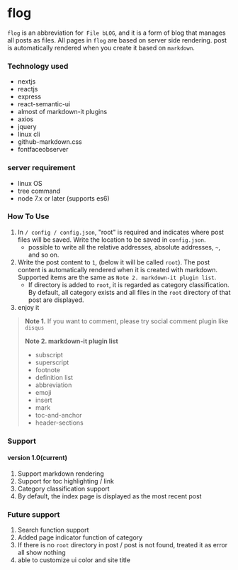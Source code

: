 # flog

`flog` is an abbreviation for` File bLOG`, and it is a form of blog that manages all posts as files.
All pages in `flog` are based on server side rendering.
post is automatically rendered when you create it based on `markdown`.

### Technology used

 - nextjs
 - reactjs
 - express
 - react-semantic-ui
 - almost of markdown-it plugins
 - axios
 - jquery
 - linux cli
 - github-markdown.css
 - fontfaceobserver

### server requirement

 - linux OS
 - tree command
 - node 7.x or later (supports es6)

### How To Use

1. In `/ config / config.json`, "root" is required and indicates where post files will be saved. Write the location to be saved in `config.json`.
    - possible to write all the relative addresses, absolute addresses, `~`, and so on.
2. Write the post content to `1`, (below it will be called `root`). The post content is automatically rendered when it is created with markdown. Supported items are the same as `Note 2. markdown-it plugin list`.
    - If directory is added to `root`, it is regarded as category classification. By default, all category exists and all files in the `root` directory of that post are displayed.
3. enjoy it

> **Note 1.** If you want to comment, please try social comment plugin like `disqus`
>
> **Note 2. markdown-it plugin list**
>
> - subscript
> - superscript
> - footnote
> - definition list
> - abbreviation
> - emoji
> - insert
> - mark
> - toc-and-anchor
> - header-sections




### Support
#### version 1.0(current)
1. Support markdown rendering
2. Support for toc highlighting / link
3. Category classification support
4. By default, the index page is displayed as the most recent post

### Future support
1. Search function support
2. Added page indicator function of category
3. If there is no `root` directory in post / post is not found, treated it as error all show nothing
4. able to customize ui color and site title
